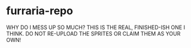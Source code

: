 # furraria-repo
WHY DO I MESS UP SO MUCH? THIS IS THE REAL, FINISHED-ISH ONE I THINK.
DO NOT RE-UPLOAD THE SPRITES OR CLAIM THEM AS YOUR OWN!
